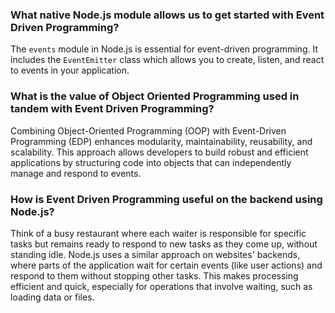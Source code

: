 ### What native Node.js module allows us to get started with Event Driven Programming?

The `events` module in Node.js is essential for event-driven programming. It includes the `EventEmitter` class which allows you to create, listen, and react to events in your application.

### What is the value of Object Oriented Programming used in tandem with Event Driven Programming?

Combining Object-Oriented Programming (OOP) with Event-Driven Programming (EDP) enhances modularity, maintainability, reusability, and scalability. This approach allows developers to build robust and efficient applications by structuring code into objects that can independently manage and respond to events.

### How is Event Driven Programming useful on the backend using Node.js?

Think of a busy restaurant where each waiter is responsible for specific tasks but remains ready to respond to new tasks as they come up, without standing idle. Node.js uses a similar approach on websites' backends, where parts of the application wait for certain events (like user actions) and respond to them without stopping other tasks. This makes processing efficient and quick, especially for operations that involve waiting, such as loading data or files.